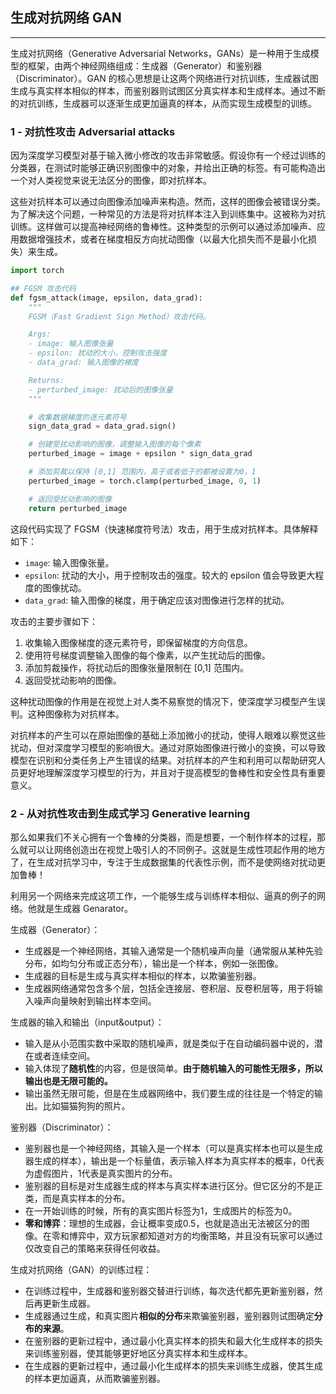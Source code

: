 ## 生成对抗网络 GAN

---

生成对抗网络（Generative Adversarial Networks，GANs）是一种用于生成模型的框架，由两个神经网络组成：生成器（Generator）和鉴别器（Discriminator）。GAN 的核心思想是让这两个网络进行对抗训练，生成器试图生成与真实样本相似的样本，而鉴别器则试图区分真实样本和生成样本。通过不断的对抗训练，生成器可以逐渐生成更加逼真的样本，从而实现生成模型的训练。

### 1 - 对抗性攻击 Adversarial attacks

因为深度学习模型对基于输入微小修改的攻击非常敏感。假设你有一个经过训练的分类器，在测试时能够正确识别图像中的对象，并给出正确的标签。有可能构造出一个对人类视觉来说无法区分的图像，即对抗样本。

这些对抗样本可以通过向图像添加噪声来构造。然而，这样的图像会被错误分类。为了解决这个问题，一种常见的方法是将对抗样本注入到训练集中。这被称为对抗训练。这样做可以提高神经网络的鲁棒性。这种类型的示例可以通过添加噪声、应用数据增强技术，或者在梯度相反方向扰动图像（以最大化损失而不是最小化损失）来生成。

```python
import torch

## FGSM 攻击代码
def fgsm_attack(image, epsilon, data_grad):
    """
    FGSM（Fast Gradient Sign Method）攻击代码。

    Args:
    - image: 输入图像张量
    - epsilon: 扰动的大小，控制攻击强度
    - data_grad: 输入图像的梯度

    Returns:
    - perturbed_image: 扰动后的图像张量
    """

    # 收集数据梯度的逐元素符号
    sign_data_grad = data_grad.sign()

    # 创建受扰动影响的图像，调整输入图像的每个像素
    perturbed_image = image + epsilon * sign_data_grad

    # 添加剪裁以保持 [0,1] 范围内，高于或者低于的都被设置为0，1
    perturbed_image = torch.clamp(perturbed_image, 0, 1)

    # 返回受扰动影响的图像
    return perturbed_image
```

这段代码实现了 FGSM（快速梯度符号法）攻击，用于生成对抗样本。具体解释如下：

- `image`: 输入图像张量。
- `epsilon`: 扰动的大小，用于控制攻击的强度。较大的 epsilon 值会导致更大程度的图像扰动。
- `data_grad`: 输入图像的梯度，用于确定应该对图像进行怎样的扰动。

攻击的主要步骤如下：

1. 收集输入图像梯度的逐元素符号，即保留梯度的方向信息。
2. 使用符号梯度调整输入图像的每个像素，以产生扰动后的图像。
3. 添加剪裁操作，将扰动后的图像张量限制在 [0,1] 范围内。
4. 返回受扰动影响的图像。

这种扰动图像的作用是在视觉上对人类不易察觉的情况下，使深度学习模型产生误判。这种图像称为对抗样本。

对抗样本的产生可以在原始图像的基础上添加微小的扰动，使得人眼难以察觉这些扰动，但对深度学习模型的影响很大。通过对原始图像进行微小的变换，可以导致模型在识别和分类任务上产生错误的结果。对抗样本的产生和利用可以帮助研究人员更好地理解深度学习模型的行为，并且对于提高模型的鲁棒性和安全性具有重要意义。

### 2 - 从对抗性攻击到生成式学习 Generative learning

那么如果我们不关心拥有一个鲁棒的分类器，而是想要，一个制作样本的过程，那么就可以让网络创造出在视觉上吸引人的不同例子。这就是生成性项起作用的地方了，在生成对抗学习中，专注于生成数据集的代表性示例，而不是使网络对扰动更加鲁棒！

利用另一个网络来完成这项工作，一个能够生成与训练样本相似、逼真的例子的网络。他就是生成器 Genarator。

生成器（Generator）：

- 生成器是一个神经网络，其输入通常是一个随机噪声向量（通常服从某种先验分布，如均匀分布或正态分布），输出是一个样本，例如一张图像。
- 生成器的目标是生成与真实样本相似的样本，以欺骗鉴别器。
- 生成器网络通常包含多个层，包括全连接层、卷积层、反卷积层等，用于将输入噪声向量映射到输出样本空间。

生成器的输入和输出（input&output）：

- 输入是从小范围实数中采取的随机噪声，就是类似于在自动编码器中说的，潜在或者连续空间。
- 输入体现了**随机性**的内容，但是很简单。**由于随机输入的可能性无限多，所以输出也是无限可能的。**
- 输出虽然无限可能，但是在生成器网络中，我们要生成的往往是一个特定的输出。比如猫猫狗狗的照片。

鉴别器（Discriminator）：

- 鉴别器也是一个神经网络，其输入是一个样本（可以是真实样本也可以是生成器生成的样本），输出是一个标量值，表示输入样本为真实样本的概率，0代表为虚假图片，1代表是真实图片的分布。
- 鉴别器的目标是对生成器生成的样本与真实样本进行区分。但它区分的不是正类，而是真实样本的分布。
- 在一开始训练的时候，所有的真实图片标签为1，生成图片的标签为0。
- **零和博弈**：理想的生成器，会让概率变成0.5，也就是造出无法被区分的图像。在零和博弈中，双方玩家都知道对方的均衡策略，并且没有玩家可以通过仅改变自己的策略来获得任何收益。

生成对抗网络（GAN）的训练过程：

- 在训练过程中，生成器和鉴别器交替进行训练，每次迭代都先更新鉴别器，然后再更新生成器。
- 生成器通过生成，和真实图片**相似的分布**来欺骗鉴别器，鉴别器则试图确定**分布的来源**。
- 在鉴别器的更新过程中，通过最小化真实样本的损失和最大化生成样本的损失来训练鉴别器，使其能够更好地区分真实样本和生成样本。
- 在生成器的更新过程中，通过最小化生成样本的损失来训练生成器，使其生成的样本更加逼真，从而欺骗鉴别器。
